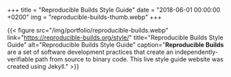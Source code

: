 +++
title = "Reproducible Builds Style Guide"
date = "2018-06-01 00:00:00 +0200"
img = "reproducible-builds-thumb.webp"
+++

{{< figure src="/img/portfolio/reproducible-builds.webp" link="https://reproducible-builds.org/style/" title="Reproducible Builds Style Guide" alt="Reproducible Builds Style Guide" caption="**Reproducible Builds** are a set of software development practices that create an independently-verifiable path from source to binary code. This live style guide website was created using Jekyll." >}}

